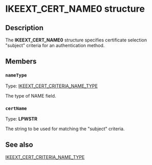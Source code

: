 # IKEEXT_CERT_NAME0 structure

## Description

The **IKEEXT_CERT_NAME0** structure specifies certificate selection "subject" criteria for an authentication method.

## Members

### `nameType`

Type: [IKEEXT_CERT_CRITERIA_NAME_TYPE](https://learn.microsoft.com/windows/desktop/api/iketypes/ne-iketypes-ikeext_cert_criteria_name_type)

The type of NAME field.

### `certName`

Type: **LPWSTR**

The string to be used for matching the "subject" criteria.

## See also

[IKEEXT_CERT_CRITERIA_NAME_TYPE](https://learn.microsoft.com/windows/desktop/api/iketypes/ne-iketypes-ikeext_cert_criteria_name_type)